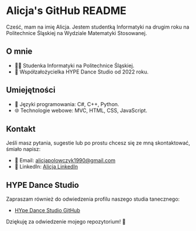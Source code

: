 # Alicja's GitHub README

Cześć, mam na imię Alicja. Jestem studentką Informatyki na drugim roku na Politechnice Śląskiej na Wydziale Matematyki Stosowanej.

## O mnie
- 👩‍🎓 Studenka Informatyki na Politechnice Śląskiej.
- 💃 Współzałożycielka HYPE Dance Studio od 2022 roku.

## Umiejętności
- 🚀 Języki programowania: C#, C++, Python.
- 🌐 Technologie webowe: MVC, HTML, CSS, JavaScript.

## Kontakt
Jeśli masz pytania, sugestie lub po prostu chcesz się ze mną skontaktować, śmiało napisz:
- 📧 Email: alicjapolowczyk1990@gmail.com
- 💼 LinkedIn: [Alicja LinkedIn](www.linkedin.com/in/alicja-polowczyk-064739266)

## HYPE Dance Studio
Zapraszam również do odwiedzenia profilu naszego studia tanecznego:
- [HYpe Dance Studio GitHub](https://hypedancestudio.pl/)

Dziękuję za odwiedzenie mojego repozytorium! 🚀
